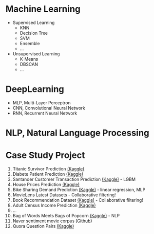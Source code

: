 # Machine Learning

- Supervised Learning
  - KNN
  - Decision Tree
  - SVM
  - Ensemble
  - ...
- Unsupervised Learning
  - K-Means
  - DBSCAN
  - ...

# DeepLearning

- MLP, Multi-Layer Perceptron
- CNN, Convolutional Neural Network
- RNN, Recurrent Neural Network

# NLP, Natural Language Processing


# Case Study Project
  1. Titanic Survivor Prediction [(Kaggle)](https://www.kaggle.com/c/titanic)
  2. Diabete Patient Prediction [(Kaggle)](https://www.kaggle.com/uciml/pima-indians-diabetes-database)
  3. Santander Customer Transaction Prediction [(Kaggle)](https://www.kaggle.com/c/santander-customer-transaction-prediction/) - LGBM
  4. House Prices Prediction [(Kaggle)](https://www.kaggle.com/c/house-prices-advanced-regression-techniques/overview)
  5. Bike Sharing Demand Prediction [(Kaggle)](https://www.kaggle.com/c/bike-sharing-demand/) - linear regression, MLP
  6. MovieLens Latest Datasets - Collaborative filtering!
  7. Book Recommendation Dataset [(Kaggle)](https://www.kaggle.com/arashnic/book-recommendation-dataset) - Collaborative filtering!
  8. Adult Census Income Prediction [(Kaggle)](https://www.kaggle.com/uciml/adult-census-income)
  9. ...
  10. Bag of Words Meets Bags of Popcorn [(Kaggle)](https://www.kaggle.com/c/word2vec-nlp-tutorial/data) - NLP
  11. Naver sentiment movie corpus [(Github)](https://github.com/e9t/nsmc)
  12. Quora Question Pairs [(Kaggle)]()


